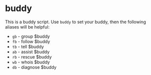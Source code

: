 buddy
=====

This is a buddy script. Use `buddy` to set your buddy, then the following aliases will be helpful:

 * `gb` - group $buddy
 * `fb` - follow $buddy
 * `tb` - tell $buddy
 * `ab` - assist $buddy
 * `rb` - rescue $buddy
 * `wb` - whois $buddy
 * `db` - diagnose $buddy

